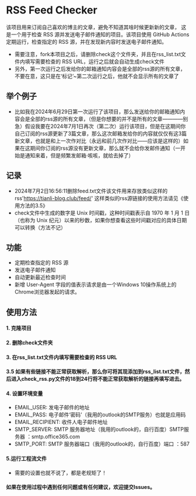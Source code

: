 # RSS Feed Checker

该项目用来订阅自己喜欢的博主的文章，避免不知道其啥时候更新新的文章，
这是一个用于检查 RSS 源并发送电子邮件通知的项目。该项目使用 GitHub Actions 定期运行，检查指定的 RSS 源，并在发现新内容时发送电子邮件通知。
- 需要注意，fork本项目之后，请删除check这个文件夹，并且在rss_list.txt文件内填写需要检查的 RSS URL，运行之后就会自动生成check文件
- 另外，第一次运行之后发给你的邮箱通知内容会是全部的rss源的所有文章，不要在意，这只是在‘标记’~第二次运行之后，他就不会显示所有的文章了
## 举个例子
- 比如我在2024年6月29日第一次运行了该项目，那么发送给你的邮箱通知内容会是全部的rss源的所有文章，（但是你想要的并不是所有的文章————别急）假设我要在2024年7月1日再次（第二次）运行该项目，但是在这期间你自己订阅的rss源更新了3篇文章，那么这次邮箱发给你的内容就仅仅有这3篇新文章，也就是和上一次作对比（永远和前几次作对比——应该是这样的）如果在这期间你订阅的rss源没有更新文章，那么就不会给你发邮件通知（一开始是通知来着，但是频繁发邮箱·咳咳，就给去掉了）

## 记录
- 2024年7月2日16:56:11删除feed.txt文件该文件用来存放类似这样的rss'https://tianli-blog.club/feed/' 这样类似的rss源链接的使用方法请见《使用方法的3.5》
- check文件中生成的数字是 Unix 时间戳，这种时间戳表示自 1970 年 1 月 1 日（也称为 Unix 纪元）以来的秒数，如果你想查看这些时间戳对应的具体日期可以转换（方法不记）

## 功能
- 定期检查指定的 RSS 源
- 发送电子邮件通知
- 自动更新最近检查时间
- 新增 User-Agent 字段的值表示请求是由一个Windows 10操作系统上的Chrome浏览器发起的请求。

## 使用方法
#### 1. 克隆项目 
#### 2. 删除check文件夹
#### 3. 在rss_list.txt文件内填写需要检查的 RSS URL
#### 3.5 如果有些链接不能正常获取解析，那么你可将其现添加到rss_list.txt文件，然后进入check_rss.py文件的18到24行将不能正常获取解析的链接再填写进去。
#### 4. 设置环境变量
- EMAIL_USER: 发电子邮件的地址
- EMAIL_PASS: 电子邮件‘密码’（我用的outlook的SMTP服务）也就是应用码
- EMAIL_RECIPIENT: 收件人电子邮件地址
- SMTP_SERVER: SMTP 服务器地址（我用的outlook的，自行百度）SMTP服务器 ：smtp.office365.com
- SMTP_PORT: SMTP 服务器端口（我用的outlook的，自行百度）端口 ：587
#### 5.运行工程流文件
- 需要的设置也就不说了，都是老规矩了！
#### 如果在使用过程中遇到任何问题或有任何建议，欢迎提交Issues。
